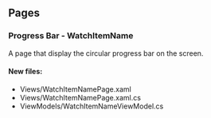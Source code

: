 ﻿## Pages

<!--{[{-->
### Progress Bar - WatchItemName
A page that display the circular progress bar on the screen.
#### New files:
* Views/WatchItemNamePage.xaml
* Views/WatchItemNamePage.xaml.cs
* ViewModels/WatchItemNameViewModel.cs
<!--}]}-->
